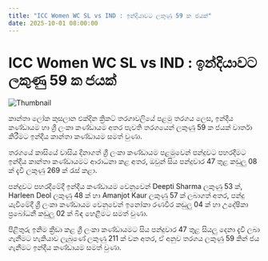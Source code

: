 ```yaml
---
title: "ICC Women WC SL vs IND : ඉන්දියාවට ලකුණු 59 ක ජයක්"
date: 2025-10-01 08:00:00
---
```


# ICC Women WC SL vs IND : ඉන්දියාවට ලකුණු 59 ක ජයක්

![Thumbnail](https://helakuru.sgp1.cdn.digitaloceanspaces.com/esana/images/lib/icc-women-2025.jpg)

කාන්තා ලෝක කුස­ලාන එක්දින ක්‍රිකට් තර­ගා­ව­ලියේ පළමු තරගය ලෙස, ඉන්දීය කණ්ඩායම හා ශ්‍රී ලංකා කණ්ඩායම අතර පැවති තරගයෙන් ලකුණු 59 ක ජයක් වාර්තා කිරීමට ඉන්දීය කාන්තා කණ්ඩායම සමත් වුණා.

තරගයේ කාසියේ වාසිය දිනාගත් ශ්‍රී ලංකා කණ්ඩායම පළමුවෙන් පන්දුවට පහරදීමට ඉන්දීය කාන්තා කණ්ඩායමට ආරාධනා කළ අතර, ඔවුන් සිය පන්දුවාර 47 තුළ කඩුලු 08 ක් දැවී ලකුණු 269 ක් රැස් කළා.

පන්දුවට පහරදීමේදී ඉන්දීය කණ්ඩායම වෙනුවෙන් Deepti Sharma ලකුණු 53 ක්, Harleen Deol ලකුණු 48 ක් හා Amanjot Kaur ලකුණු 57 ක් ලබාගත් අතර, පන්දු යැවීමේදී ශ්‍රී ලංකා කණ්ඩායම වෙනුවෙන් ඉනෝකා රණවීර කඩුලු 04 ක් හා උදේෂිකා ප්‍රබෝධනී කඩුලු 02 ක් බිඳ හෙළීමට සමත් වුණා.

පිළිතුරු ඉනිම ක්‍රීඩා කළ ශ්‍රී ලංකා කණ්ඩායමට සිය පන්දුවාර 47 තුළ සියලු දෙනා දැවී ලබා ගැනීමට හැකියාව ලැබුණේ ලකුණු 211 ක් වන අතර, ඒ අනුව තරගය ලකුණු 59 කින් ජය ගැනීමට ඉන්දීය කණ්ඩායම සමත් වුණා.

